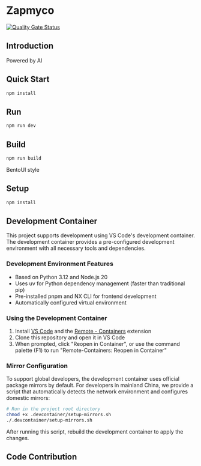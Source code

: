 # Zapmyco

[![Quality Gate Status](https://sonarcloud.io/api/project_badges/measure?project=zapmyco&metric=alert_status)](https://sonarcloud.io/summary/new_code?id=zapmyco)

## Introduction

Powered by AI

## Quick Start

```bash
npm install
```

## Run

```bash
npm run dev
```

## Build

```bash
npm run build
```

BentoUI style

## Setup

```bash
npm install
```

## Development Container

This project supports development using VS Code's development container. The development container provides a pre-configured development environment with all necessary tools and dependencies.

### Development Environment Features

- Based on Python 3.12 and Node.js 20
- Uses uv for Python dependency management (faster than traditional pip)
- Pre-installed pnpm and NX CLI for frontend development
- Automatically configured virtual environment

### Using the Development Container

1. Install [VS Code](https://code.visualstudio.com/) and the [Remote - Containers](https://marketplace.visualstudio.com/items?itemName=ms-vscode-remote.remote-containers) extension
2. Clone this repository and open it in VS Code
3. When prompted, click "Reopen in Container", or use the command palette (F1) to run "Remote-Containers: Reopen in Container"

### Mirror Configuration

To support global developers, the development container uses official package mirrors by default. For developers in mainland China, we provide a script that automatically detects the network environment and configures domestic mirrors:

```bash
# Run in the project root directory
chmod +x .devcontainer/setup-mirrors.sh
./.devcontainer/setup-mirrors.sh
```

After running this script, rebuild the development container to apply the changes.

## Code Contribution


